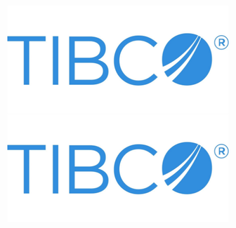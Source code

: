 
<html>
<img src="images/tibco.jpg" usemap="#imagemap">
<map name="imagemap">
    <area target="_self" alt="TIBCO" title="TIBCO" href="www.tibco.com" coords="389,552,1,191" shape="rect">
    <area target="_blank" alt="NU" title="NU" href="www.nu.nl" coords="391,555,864,190" shape="rect">
    <area target="_parent" alt="FD" title="FD" href="www.fd.nl" coords="996,555,866,192" shape="rect">
    <area target="_top" alt="Top" title="Top" href="www.amazon.com" coords="1002,195,1498,555" shape="rect">
</map>


<img src="images/tibco.jpg">
<a href="www.tibco.com" title="TiBCO" style="position: absolute; left: 0.72%; top: 2.95%; width: 19.28%; height: 67.75%; z-index: 2;"></a><a href="www.nu.nl" title="NU.nl" style="position: absolute; left: 20.15%; top: 2.8%; width: 27.79%; height: 69.37%; z-index: 2;"></a>



</html>